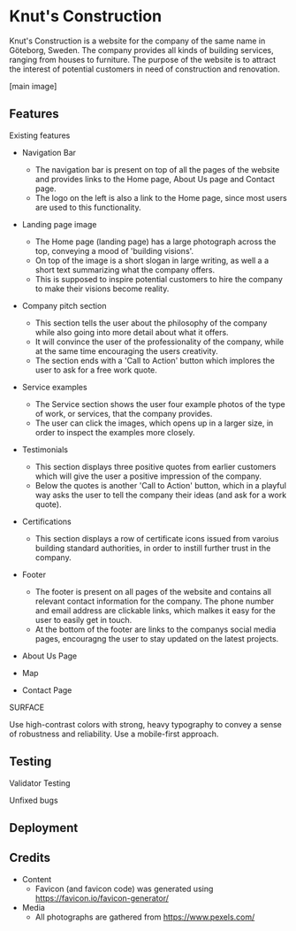 # Knut's Construction

Knut's Construction is a website for the company of the same name in Göteborg, Sweden. The company provides all kinds of building services, ranging from houses to furniture. The purpose of the website is to attract the interest of potential customers in need of construction and renovation.

[main image]

## Features

<p>Existing features</p>

- Navigation Bar
    - The navigation bar is present on top of all the pages of the website and provides links to the Home page, About Us page and Contact page. 
    - The logo on the left is also a link to the Home page, since most users are used to this functionality.

- Landing page image
    - The Home page (landing page) has a large photograph across the top, conveying a mood of 'building visions'. 
    - On top of the image is a short slogan in large writing, as well a a short text summarizing what the company offers.
    - This is supposed to inspire potential customers to hire the company to make their visions become reality.


- Company pitch section
    - This section tells the user about the philosophy of the company while also going into more detail about what it offers. 
    - It will convince the user of the professionality of the company, while at the same time encouraging the users creativity.
    - The section ends with a 'Call to Action' button which implores the user to ask for a free work quote.

- Service examples
    - The Service section shows the user four example photos of the type of work, or services, that the company provides.
    - The user can click the images, which opens up in a larger size, in order to inspect the examples more closely.

- Testimonials
    - This section displays three positive quotes from earlier customers which will give the user a positive impression of the company.
    - Below the quotes is another 'Call to Action' button, which in a playful way asks the user to tell the company their ideas (and ask for a work quote).

- Certifications
   - This section displays a row of certificate icons issued from varoius building standard authorities, in order to instill further trust in the company.
   
- Footer
   - The footer is present on all pages of the website and contains all relevant contact information for the company. The phone number and email address are clickable links, which malkes it easy for the user to easily get in touch.
   - At the bottom of the footer are links to the companys social media pages, encouragng the user to stay updated on the latest projects.

- About Us Page
- Map
- Contact Page


SURFACE

Use high-contrast colors with strong, heavy typography to convey a sense of robustness and reliability. Use a mobile-first approach.

## Testing

<p>Validator Testing</p>
<p>Unfixed bugs</p>

## Deployment

## Credits

 - Content
    - Favicon (and favicon code) was generated using https://favicon.io/favicon-generator/
 - Media
    - All photographs are gathered from https://www.pexels.com/



